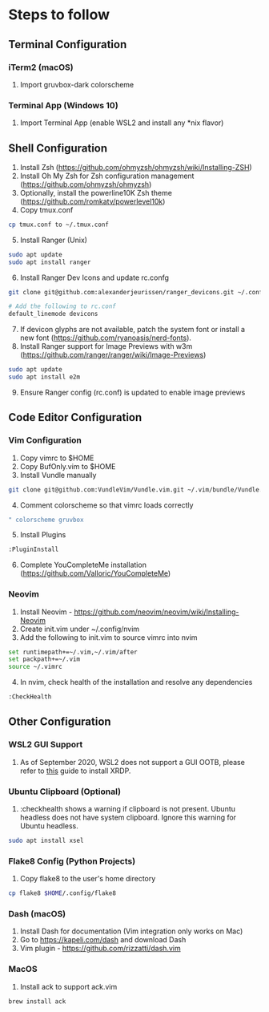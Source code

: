 Steps to follow
===============

## Terminal Configuration

### iTerm2 (macOS)

1. Import gruvbox-dark colorscheme

### Terminal App (Windows 10)

1. Import Terminal App (enable WSL2 and install any *nix flavor)

## Shell Configuration

1. Install Zsh (https://github.com/ohmyzsh/ohmyzsh/wiki/Installing-ZSH)
2. Install Oh My Zsh for Zsh configuration management (https://github.com/ohmyzsh/ohmyzsh)
3. Optionally, install the powerline10K Zsh theme (https://github.com/romkatv/powerlevel10k)
4. Copy tmux.conf 
```sh
cp tmux.conf to ~/.tmux.conf
```
5. Install Ranger (Unix)
```sh
sudo apt update
sudo apt install ranger
```
6. Install Ranger Dev Icons and update rc.confg
```sh
git clone git@github.com:alexanderjeurissen/ranger_devicons.git ~/.config/ranger/plugins/ranger_devicons

# Add the following to rc.conf
default_linemode devicons
```
7. If devicon glyphs are not available, patch the system font or install a new font (https://github.com/ryanoasis/nerd-fonts).
8. Install Ranger support for Image Previews with w3m (https://github.com/ranger/ranger/wiki/Image-Previews)
```sh
sudo apt update
sudo apt install e2m
```
9. Ensure Ranger config (rc.conf) is updated to enable image previews

## Code Editor Configuration

### Vim Configuration

1. Copy vimrc to $HOME
2. Copy BufOnly.vim to $HOME
3. Install Vundle manually 
```sh
git clone git@github.com:VundleVim/Vundle.vim.git ~/.vim/bundle/Vundle.vim 
```
4. Comment colorscheme so that vimrc loads correctly
```sh
" colorscheme gruvbox
```
5. Install Plugins
```sh
:PluginInstall
```
6. Complete YouCompleteMe installation (https://github.com/Valloric/YouCompleteMe)

### Neovim

1. Install Neovim - https://github.com/neovim/neovim/wiki/Installing-Neovim
2. Create init.vim under ~/.config/nvim 
3. Add the following to init.vim to source vimrc into nvim
```sh
set runtimepath+=~/.vim,~/.vim/after
set packpath+=~/.vim
source ~/.vimrc
```
4. In nvim, check health of the installation and resolve any dependencies
```sh
:CheckHealth
```

## Other Configuration

### WSL2 GUI Support

1. As of September 2020, WSL2 does not support a GUI OOTB, please refer to [this](https://github.com/brewinvaz/dotfiles/blob/master/ubuntu_gui_config.md) guide to install XRDP.

### Ubuntu Clipboard (Optional)

1. :checkhealth shows a warning if clipboard is not present. Ubuntu headless does not have system clipboard. Ignore this warning for Ubuntu headless.
```sh
sudo apt install xsel
```

### Flake8 Config (Python Projects)

1. Copy flake8 to the user's home directory
```sh
cp flake8 $HOME/.config/flake8
```

### Dash (macOS)

1. Install Dash for documentation (Vim integration only works on Mac)
2. Go to https://kapeli.com/dash and download Dash
3. Vim plugin - https://github.com/rizzatti/dash.vim

### MacOS

1. Install ack to support ack.vim
```sh
brew install ack
```
